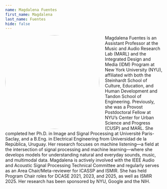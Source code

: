 ```yaml
---
name: Magdalena Fuentes
first_name: Magdalena
last_name: Fuentes
hide: false
---
```


<img src="../../assets/headshots/magda.jpg" align="left" style="padding-right:15px; height:300px; width:300px; border-radius:50%;"/>


Magdalena Fuentes is an Assistant Professor at the Music and Audio Research Lab
(MARL) and the Integrated Design and Media (IDM) Program at New York University
(NYU), affiliated with both the Steinhardt School of Culture, Education, and
Human Development and Tandon School of Engineering. Previously, she was a
Provost Postdoctoral Fellow at NYU’s Center for Urban Science and Progress
(CUSP) and MARL. She completed her Ph.D. in Image and Signal Processing at
Université Paris-Saclay, and a B.Eng. in Electrical Engineering from Universidad
de la República, Uruguay. Her research focuses on machine listening—a field at
the intersection of signal processing and machine learning—where she develops
models for understanding natural and everyday sounds, music, and multimodal
data. Magdalena is actively involved with the IEEE Audio and Acoustic Signal
Processing Technical Committee and regularly serves as an Area
Chair/Meta-reviewer for ICASSP and ISMIR. She has held Program Chair roles for
DCASE 2021, 2023, and 2025, as well as ISMIR 2025. Her research has been
sponsored by NYU, Google and the NIH.

<br>